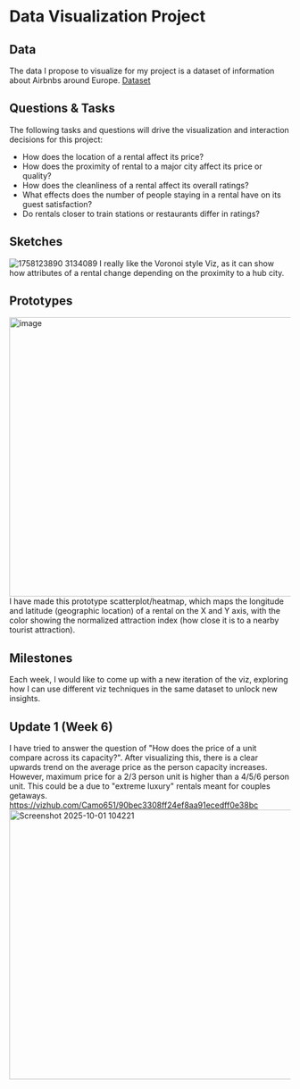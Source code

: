 # Data Visualization Project

## Data

The data I propose to visualize for my project is a dataset of information about Airbnbs around Europe.
[Dataset](https://zenodo.org/records/4446043#.ZEV8d-zMI-R)


## Questions & Tasks

The following tasks and questions will drive the visualization and interaction decisions for this project:

 * How does the location of a rental affect its price?
 * How does the proximity of rental to a major city affect its price or quality?
 * How does the cleanliness of a rental affect its overall ratings?
 * What effects does the number of people staying in a rental have on its guest satisfaction?
 * Do rentals closer to train stations or restaurants differ in ratings?

## Sketches
![1758123890 3134089](https://github.com/user-attachments/assets/3f6978a4-5f32-407f-8cf1-f76a2fff8e70)
I really like the Voronoi style Viz, as it can show how attributes of a rental change depending on the proximity to a hub city.

## Prototypes
<img width="960" height="500" alt="image" src="https://github.com/user-attachments/assets/b95e937f-877e-4e2b-8582-753737548b25" />
I have made this prototype scatterplot/heatmap, which maps the longitude and latitude (geographic location) of a rental on the X and Y axis, with the color showing the normalized attraction index (how close it is to a nearby tourist attraction).

## Milestones
Each week, I would like to come up with a new iteration of the viz, exploring how I can use different viz techniques in the same dataset to unlock new insights.


## Update 1 (Week 6)
I have tried to answer the question of "How does the price of a unit compare across its capacity?".
After visualizing this, there is a clear upwards trend on the average price as the person capacity increases. However, maximum price for a 2/3 person unit is higher than a 4/5/6 person unit. This could be a due to "extreme luxury" rentals meant for couples getaways.
https://vizhub.com/Camo651/90bec3308ff24ef8aa91ecedff0e38bc
<img width="957" height="483" alt="Screenshot 2025-10-01 104221" src="https://github.com/user-attachments/assets/3165d469-e816-49ba-9f11-9ad76c014812" />

